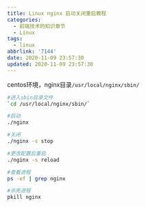 ```yaml
---
title: Linux nginx 启动关闭重启教程
categories:
  - 前端技术的知识章节
  - Linux
tags:
  - linux
abbrlink: '7144'
date: 2020-11-09 23:57:30
updated: 2020-11-09 23:57:30
---
```


centos环境，nginx目录`/usr/local/nginx/sbin/`

``` bash
#进入sbin目录文件
`cd /usr/local/nginx/sbin/`

#启动
./nginx

#关闭
./nginx -s stop

#更改配置后重启  
./nginx -s reload

#查看进程
ps -ef | grep nginx

#杀死进程
pkill nginx
```
